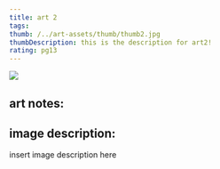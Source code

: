 ```yaml
---
title: art 2
tags: 
thumb: /../art-assets/thumb/thumb2.jpg
thumbDescription: this is the description for art2!
rating: pg13
---
```


<img src="/art-assets/art/queen1.png" class="artwork-art">

## art notes:

## image description:

insert image description here
